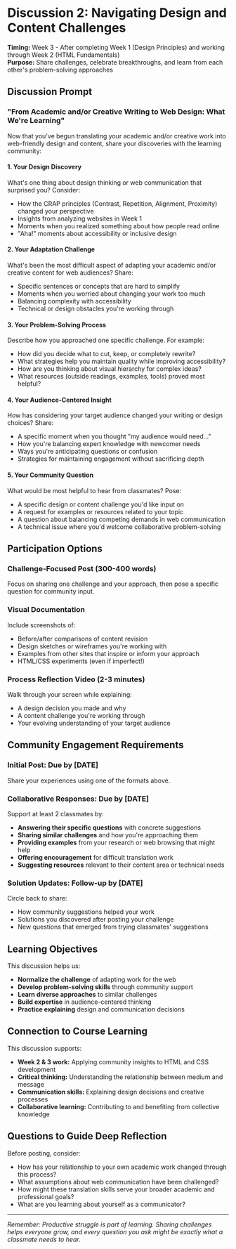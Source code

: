 # Discussion 2: Navigating Design and Content Challenges

**Timing:** Week 3 - After completing Week 1 (Design Principles) and working through Week 2 (HTML Fundamentals)  
**Purpose:** Share challenges, celebrate breakthroughs, and learn from each other's problem-solving approaches

## Discussion Prompt

### **"From Academic and/or Creative Writing to Web Design: What We're Learning"**

Now that you've begun translating your academic and/or creative work into web-friendly design and content, share your discoveries with the learning community:

#### **1. Your Design Discovery** 
What's one thing about design thinking or web communication that surprised you? Consider:
- How the CRAP principles (Contrast, Repetition, Alignment, Proximity) changed your perspective
- Insights from analyzing websites in Week 1
- Moments when you realized something about how people read online
- "Aha!" moments about accessibility or inclusive design

#### **2. Your Adaptation Challenge** 
What's been the most difficult aspect of adapting your academic and/or creative content for web audiences? Share:
- Specific sentences or concepts that are hard to simplify
- Moments when you worried about changing your work too much
- Balancing complexity with accessibility
- Technical or design obstacles you're working through

#### **3. Your Problem-Solving Process** 
Describe how you approached one specific challenge. For example:
- How did you decide what to cut, keep, or completely rewrite?
- What strategies help you maintain quality while improving accessibility?
- How are you thinking about visual hierarchy for complex ideas?
- What resources (outside readings, examples, tools) proved most helpful?

#### **4. Your Audience-Centered Insight** 
How has considering your target audience changed your writing or design choices? Share:
- A specific moment when you thought "my audience would need..." 
- How you're balancing expert knowledge with newcomer needs
- Ways you're anticipating questions or confusion
- Strategies for maintaining engagement without sacrificing depth

#### **5. Your Community Question** 
What would be most helpful to hear from classmates? Pose:
- A specific design or content challenge you'd like input on
- A request for examples or resources related to your topic
- A question about balancing competing demands in web communication
- A technical issue where you'd welcome collaborative problem-solving

## Participation Options

### **Challenge-Focused Post (300-400 words)**
Focus on sharing one challenge and your approach, then pose a specific question for community input.

### **Visual Documentation**
Include screenshots of:
- Before/after comparisons of content revision
- Design sketches or wireframes you're working with
- Examples from other sites that inspire or inform your approach
- HTML/CSS experiments (even if imperfect!)

### **Process Reflection Video (2-3 minutes)**
Walk through your screen while explaining:
- A design decision you made and why
- A content challenge you're working through
- Your evolving understanding of your target audience

## Community Engagement Requirements

### **Initial Post:** Due by [DATE]
Share your experiences using one of the formats above.

### **Collaborative Responses:** Due by [DATE]
Support at least 2 classmates by:
- **Answering their specific questions** with concrete suggestions
- **Sharing similar challenges** and how you're approaching them
- **Providing examples** from your research or web browsing that might help
- **Offering encouragement** for difficult translation work
- **Suggesting resources** relevant to their content area or technical needs

### **Solution Updates:** Follow-up by [DATE]
Circle back to share:
- How community suggestions helped your work
- Solutions you discovered after posting your challenge
- New questions that emerged from trying classmates' suggestions

## Learning Objectives

This discussion helps us:
- **Normalize the challenge** of adapting work for the web
- **Develop problem-solving skills** through community support
- **Learn diverse approaches** to similar challenges
- **Build expertise** in audience-centered thinking
- **Practice explaining** design and communication decisions

## Connection to Course Learning

This discussion supports:
- **Week 2 & 3 work:** Applying community insights to HTML and CSS development
- **Critical thinking:** Understanding the relationship between medium and message
- **Communication skills:** Explaining design decisions and creative processes
- **Collaborative learning:** Contributing to and benefiting from collective knowledge

## Questions to Guide Deep Reflection

Before posting, consider:
- How has your relationship to your own academic work changed through this process?
- What assumptions about web communication have been challenged?
- How might these translation skills serve your broader academic and professional goals?
- What are you learning about yourself as a communicator?

---

*Remember: Productive struggle is part of learning. Sharing challenges helps everyone grow, and every question you ask might be exactly what a classmate needs to hear.*
